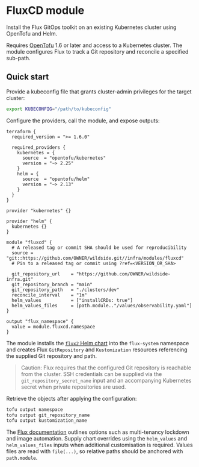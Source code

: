 # FluxCD module

Install the Flux GitOps toolkit on an existing Kubernetes cluster using
OpenTofu and Helm.

Requires [OpenTofu](https://opentofu.org/docs/intro/install/) 1.6 or later and
access to a Kubernetes cluster. The module configures Flux to track a Git
repository and reconcile a specified sub-path.

## Quick start

Provide a kubeconfig file that grants cluster-admin privileges for the target
cluster:

```sh
export KUBECONFIG="/path/to/kubeconfig"
```

Configure the providers, call the module, and expose outputs:

```hcl
terraform {
  required_version = ">= 1.6.0"

  required_providers {
    kubernetes = {
      source  = "opentofu/kubernetes"
      version = "~> 2.25"
    }
    helm = {
      source  = "opentofu/helm"
      version = "~> 2.13"
    }
  }
}

provider "kubernetes" {}

provider "helm" {
  kubernetes {}
}

module "fluxcd" {
  # A released tag or commit SHA should be used for reproducibility
  source = "git::https://github.com/OWNER/wildside.git//infra/modules/fluxcd"
  # Pin to a released tag or commit using ?ref=<VERSION_OR_SHA>

  git_repository_url    = "https://github.com/OWNER/wildside-infra.git"
  git_repository_branch = "main"
  git_repository_path   = "./clusters/dev"
  reconcile_interval    = "1m"
  helm_values           = ["installCRDs: true"]
  helm_values_files     = [path.module.."/values/observability.yaml"]
}

output "flux_namespace" {
  value = module.fluxcd.namespace
}
```

The module installs the
[`flux2` Helm chart](https://github.com/fluxcd-community/helm-charts) into the
`flux-system` namespace and creates Flux `GitRepository` and `Kustomization`
resources referencing the supplied Git repository and path.

> Caution: Flux requires that the configured Git repository is reachable from
> the cluster. SSH credentials can be supplied via the
> `git_repository_secret_name` input and an accompanying Kubernetes secret when
> private repositories are used.

Retrieve the objects after applying the configuration:

```sh
tofu output namespace
tofu output git_repository_name
tofu output kustomization_name
```

The [Flux documentation](https://fluxcd.io/docs/) outlines options such as
multi-tenancy lockdown and image automation. Supply chart overrides using the
`helm_values` and `helm_values_files` inputs when additional customisation is
required. Values files are read with `file(...)`, so relative paths should be
anchored with `path.module`.
